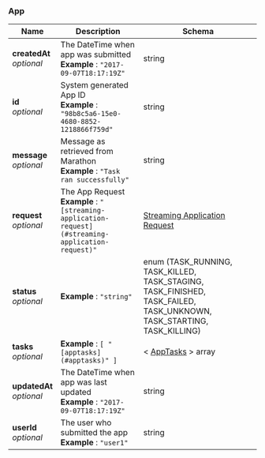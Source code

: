 
<a name="app"></a>
### App

|Name|Description|Schema|
|---|---|---|
|**createdAt**  <br>*optional*|The DateTime when app was submitted  <br>**Example** : `"2017-09-07T18:17:19Z"`|string|
|**id**  <br>*optional*|System generated App ID  <br>**Example** : `"98b8c5a6-15e0-4680-8852-1218866f759d"`|string|
|**message**  <br>*optional*|Message as retrieved from Marathon  <br>**Example** : `"Task ran successfully"`|string|
|**request**  <br>*optional*|The App Request  <br>**Example** : `"[streaming-application-request](#streaming-application-request)"`|[Streaming Application Request](Streaming_Application_Request.md#streaming-application-request)|
|**status**  <br>*optional*|**Example** : `"string"`|enum (TASK_RUNNING, TASK_KILLED, TASK_STAGING, TASK_FINISHED, TASK_FAILED, TASK_UNKNOWN, TASK_STARTING, TASK_KILLING)|
|**tasks**  <br>*optional*|**Example** : `[ "[apptasks](#apptasks)" ]`|< [AppTasks](AppTasks.md#apptasks) > array|
|**updatedAt**  <br>*optional*|The DateTime when app was last updated  <br>**Example** : `"2017-09-07T18:17:19Z"`|string|
|**userId**  <br>*optional*|The user who submitted the app  <br>**Example** : `"user1"`|string|



